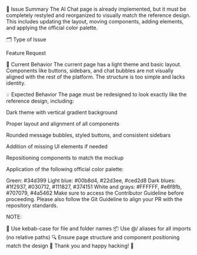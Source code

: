 📑 Issue Summary
The AI Chat page is already implemented, but it must be completely restyled and reorganized to visually match the reference design. This includes updating the layout, moving components, adding elements, and applying the official color palette.

🗂️ Type of Issue

Feature Request

📌 Current Behavior
The current page has a light theme and basic layout. Components like buttons, sidebars, and chat bubbles are not visually aligned with the rest of the platform. The structure is too simple and lacks identity.

💡 Expected Behavior
The page must be redesigned to look exactly like the reference design, including:

Dark theme with vertical gradient background

Proper layout and alignment of all components

Rounded message bubbles, styled buttons, and consistent sidebars

Addition of missing UI elements if needed

Repositioning components to match the mockup

Application of the following official color palette:

Green: #34d399
Light blue: #00b8d4, #22d3ee, #ced2d8
Dark blues: #1f2937, #030712, #111827, #374151
White and grays: #FFFFFF, #e6f8fb, #707079, #4a5462
Make sure to access the Contributor Guideline before proceeding.
Please also follow the Git Guideline to align your PR with the repository standards.

NOTE:

🔧 Use kebab-case for file and folder names
📦 Use @/ aliases for all imports (no relative paths)
🔍 Ensure page structure and component positioning match the design
🙏 Thank you and happy hacking! 🌟
